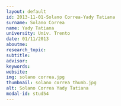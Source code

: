 ```yaml
---
layout: default 
id: 2013-11-01-Solano Correa-Yady Tatiana
surname: Solano Correa
name: Yady Tatiana
university: Univ. Trento
date: 01/11/2013
aboutme: 
research_topic: 
subtitle: 
advisor: 
keywords: 
website: 
img: solano correa.jpg
thumbnail: solano correa_thumb.jpg
alt: Solano Correa Yady Tatiana
modal-id: stud54
---
```

